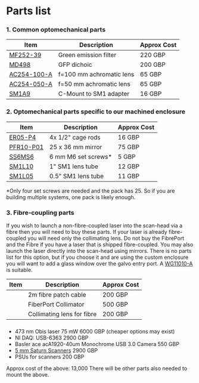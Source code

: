 # Parts list



### 1. Common optomechanical parts
| Item | Description | Approx Cost |
| --- | --- | --- |
| [MF252-39](https://www.thorlabs.com/thorproduct.cfm?partnumber=MF525-39)| Green emission filter | 220 GBP |
| [MD498](https://www.thorlabs.com/thorproduct.cfm?partnumber=MD498) | GFP dichoic | 200 GBP |
| [AC254-100-A](https://www.thorlabs.com/thorproduct.cfm?partnumber=AC254-100-A) | f=100 mm achromatic lens | 65 GBP |
| [AC254-050-A](https://www.thorlabs.com/thorproduct.cfm?partnumber=AC254-050-A) | f=50 mm achromatic lens | 65 GBP |
| [SM1A9](https://www.thorlabs.com/thorproduct.cfm?partnumber=SM1A9) | C-Mount to SM1 adapter | 16 GBP |

### 2. Optomechanical parts specific to our machined enclosure
| Item | Description | Approx Cost |
| --- | --- | --- |
| [ER05-P4](https://www.thorlabs.com/thorproduct.cfm?partnumber=ER05-P4) | 4x 1/2" cage rods | 16 GBP |
| [PFR10-P01](https://www.thorlabs.com/thorproduct.cfm?partnumber=PFR10-P01) | 25 x 36 mm mirror | 75 GBP |
| [SS6MS6](https://www.thorlabs.com/thorproduct.cfm?partnumber=SS6MS6) | 6 mm M6 set screws* | 5 GBP |
| [SM1L10](https://www.thorlabs.com/thorproduct.cfm?partnumber=SM1L10) | 1" SM1 lens tube | 12 GBP |
| [SM1L05](https://www.thorlabs.com/thorproduct.cfm?partnumber=SM1L05) | 0.5" SM1 lens tube | 11 GBP |

*Only four set screws are needed and the pack has 25. So if you are building multiple systems, one pack is likely enough.


### 3. Fibre-coupling parts
If you wish to launch a non-fibre-coupled laser into the scan-head via a fibre then you will need to buy these parts.
If your laser is already fibre-coupled you will need only the collimating lens.
Do not buy the FibrePort and the Fibre if you have a laser that is shipped fibre-coupled.
You may also launch the laser directly into the scan-head using mirrors.
There is no parts list for this option, but if you choose it and are using the custom enclosure you will want to add a glass window over the galvo entry port. A [WG11010-A](https://www.thorlabs.com/thorproduct.cfm?partnumber=WG11010-A) is suitable.

| Item | Description | Approx Cost |
| --- | --- | --- |
| |2m fibre patch cable | 200 GBP |
| |FiberPort Collimator | 500 GBP |
| | Collimating lens for fibre | 200 GBP |


###
* 473 nm Obis laser 75 mW 6000 GBP (cheaper options may exist)
* NI DAQ: USB-6363 2900 GBP
* Basler ace acA1920-40um Monochrome USB 3.0 Camera 550 GBP
* [5 mm Saturn Scanners](https://www.edmundoptics.co.uk/p/5mm-aperture-protected-silver-saturn-5b-dual-axis-galvanometer-scanner/44527/) 2900 GBP
* PSUs for scanners 200 GBP


Approx cost of the above: 13,000
There will be other parts also needed to mount the above. 
